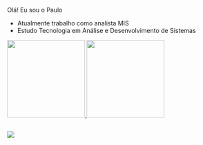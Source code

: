 Olá! Eu sou o Paulo
- Atualmente trabalho como analista MIS
- Estudo Tecnologia em Análise e Desenvolvimento de Sistemas

<div>
  <a href="https://github.com/Paul0Junior">
    <img height="180em" src="https://github-readme-stats.vercel.app/api?username=paul0junior&show_icons=true&theme=dark&include_all_comits=true&count_private=true"/>
      <img height="180em" src="https://github-readme-stats.vercel.app/api/top-langs/?username=paul0junior&layout=compact&langs_count=16&theme=dark"/>
 </div>
    
 ##
    
 <div>
     <a href="http://www.linkedin.com/in/juniorpaulo" target="_blank"><img src="https://img.shields.io/badge/LinkedIn-0077B5?style=for-the-badge&logo=linkedin&logoColor=white" target="_blank" target="_blank"></a>
    </div>
    
  
